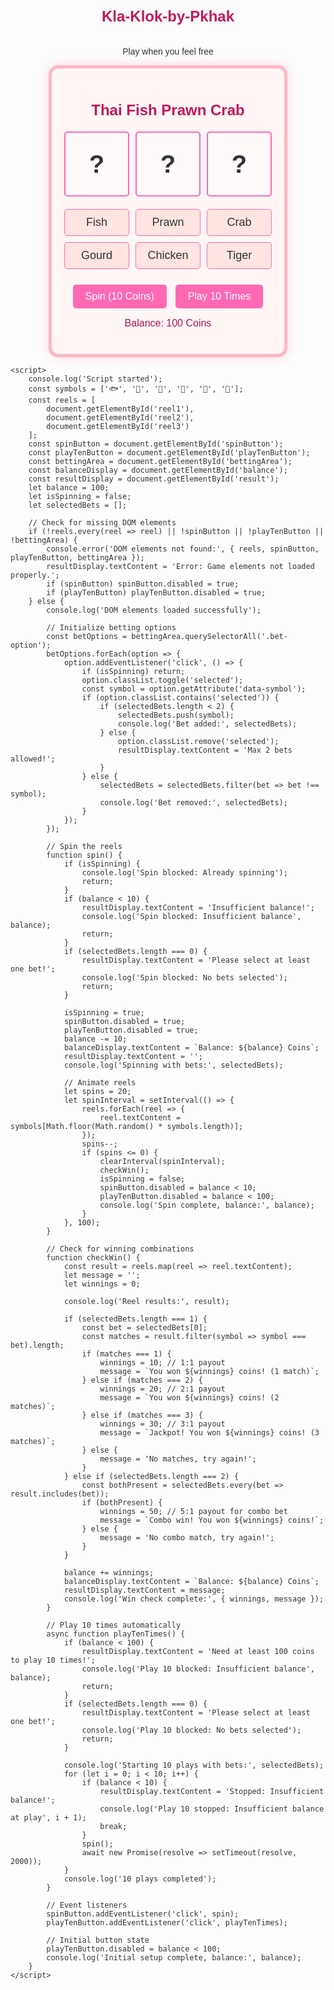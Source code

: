 # Kla-Klok-by-Pkhak
Play when you feel free
<!DOCTYPE html>
<html lang="en">
<head>
    <meta charset="UTF-8">
    <meta name="viewport" content="width=device-width, initial-scale=1.0">
    <title>Thai Fish Prawn Crab</title>
    <style>
        body {
            font-family: Arial, sans-serif;
            display: flex;
            flex-direction: column;
            align-items: center;
            background-image: url('https://images.unsplash.com/photo-1520769669658-794e37d98d03?auto=format&fit=crop&w=1920&q=80');
            background-size: cover;
            background-position: center;
            background-attachment: fixed;
            margin: 0;
            padding: 20px;
            color: #333;
        }
        .game-container {
            background-color: rgba(255, 245, 245, 0.9);
            border: 5px solid #ffb6c1;
            border-radius: 15px;
            padding: 20px;
            text-align: center;
            box-shadow: 0 0 15px rgba(255, 182, 193, 0.5);
            max-width: 500px;
        }
        .reels {
            display: flex;
            justify-content: center;
            gap: 10px;
            margin-bottom: 20px;
        }
        .reel {
            width: 100px;
            height: 100px;
            background-color: #fffafa;
            border: 2px solid #ff69b4;
            border-radius: 5px;
            display: flex;
            align-items: center;
            justify-content: center;
            font-size: 40px;
            font-weight: bold;
        }
        .betting-area {
            display: grid;
            grid-template-columns: repeat(3, 1fr);
            gap: 10px;
            margin-bottom: 20px;
        }
        .bet-option {
            padding: 10px;
            background-color: #ffe4e1;
            border: 1px solid #ff69b4;
            border-radius: 5px;
            cursor: pointer;
            text-align: center;
            font-size: 18px;
        }
        .bet-option.selected {
            background-color: #ff69b4;
            color: white;
        }
        button {
            padding: 10px 20px;
            font-size: 16px;
            margin: 5px;
            cursor: pointer;
            background-color: #ff69b4;
            color: white;
            border: none;
            border-radius: 5px;
        }
        button:hover {
            background-color: #ff1493;
        }
        button:disabled {
            background-color: #ccc;
            cursor: not-allowed;
        }
        #result {
            margin-top: 20px;
            font-size: 18px;
            font-weight: bold;
            color: #d81b60;
        }
        #balance {
            margin-top: 10px;
            font-size: 16px;
            color: #ad1457;
        }
        h1 {
            color: #c2185b;
            font-size: 24px;
            margin-bottom: 20px;
        }
    </style>
</head>
<body>
    <div class="game-container">
        <h1>Thai Fish Prawn Crab</h1>
        <div class="reels">
            <div class="reel" id="reel1">?</div>
            <div class="reel" id="reel2">?</div>
            <div class="reel" id="reel3">?</div>
        </div>
        <div class="betting-area" id="bettingArea">
            <div class="bet-option" data-symbol="🐟">Fish</div>
            <div class="bet-option" data-symbol="🦐">Prawn</div>
            <div class="bet-option" data-symbol="🦀">Crab</div>
            <div class="bet-option" data-symbol="🍈">Gourd</div>
            <div class="bet-option" data-symbol="🐔">Chicken</div>
            <div class="bet-option" data-symbol="🐅">Tiger</div>
        </div>
        <button id="spinButton">Spin (10 Coins)</button>
        <button id="playTenButton">Play 10 Times</button>
        <div id="balance">Balance: 100 Coins</div>
        <div id="result"></div>
    </div>

    <script>
        console.log('Script started');
        const symbols = ['🐟', '🦐', '🦀', '🍈', '🐔', '🐅'];
        const reels = [
            document.getElementById('reel1'),
            document.getElementById('reel2'),
            document.getElementById('reel3')
        ];
        const spinButton = document.getElementById('spinButton');
        const playTenButton = document.getElementById('playTenButton');
        const bettingArea = document.getElementById('bettingArea');
        const balanceDisplay = document.getElementById('balance');
        const resultDisplay = document.getElementById('result');
        let balance = 100;
        let isSpinning = false;
        let selectedBets = [];

        // Check for missing DOM elements
        if (!reels.every(reel => reel) || !spinButton || !playTenButton || !bettingArea) {
            console.error('DOM elements not found:', { reels, spinButton, playTenButton, bettingArea });
            resultDisplay.textContent = 'Error: Game elements not loaded properly.';
            if (spinButton) spinButton.disabled = true;
            if (playTenButton) playTenButton.disabled = true;
        } else {
            console.log('DOM elements loaded successfully');

            // Initialize betting options
            const betOptions = bettingArea.querySelectorAll('.bet-option');
            betOptions.forEach(option => {
                option.addEventListener('click', () => {
                    if (isSpinning) return;
                    option.classList.toggle('selected');
                    const symbol = option.getAttribute('data-symbol');
                    if (option.classList.contains('selected')) {
                        if (selectedBets.length < 2) {
                            selectedBets.push(symbol);
                            console.log('Bet added:', selectedBets);
                        } else {
                            option.classList.remove('selected');
                            resultDisplay.textContent = 'Max 2 bets allowed!';
                        }
                    } else {
                        selectedBets = selectedBets.filter(bet => bet !== symbol);
                        console.log('Bet removed:', selectedBets);
                    }
                });
            });

            // Spin the reels
            function spin() {
                if (isSpinning) {
                    console.log('Spin blocked: Already spinning');
                    return;
                }
                if (balance < 10) {
                    resultDisplay.textContent = 'Insufficient balance!';
                    console.log('Spin blocked: Insufficient balance', balance);
                    return;
                }
                if (selectedBets.length === 0) {
                    resultDisplay.textContent = 'Please select at least one bet!';
                    console.log('Spin blocked: No bets selected');
                    return;
                }

                isSpinning = true;
                spinButton.disabled = true;
                playTenButton.disabled = true;
                balance -= 10;
                balanceDisplay.textContent = `Balance: ${balance} Coins`;
                resultDisplay.textContent = '';
                console.log('Spinning with bets:', selectedBets);

                // Animate reels
                let spins = 20;
                let spinInterval = setInterval(() => {
                    reels.forEach(reel => {
                        reel.textContent = symbols[Math.floor(Math.random() * symbols.length)];
                    });
                    spins--;
                    if (spins <= 0) {
                        clearInterval(spinInterval);
                        checkWin();
                        isSpinning = false;
                        spinButton.disabled = balance < 10;
                        playTenButton.disabled = balance < 100;
                        console.log('Spin complete, balance:', balance);
                    }
                }, 100);
            }

            // Check for winning combinations
            function checkWin() {
                const result = reels.map(reel => reel.textContent);
                let message = '';
                let winnings = 0;

                console.log('Reel results:', result);

                if (selectedBets.length === 1) {
                    const bet = selectedBets[0];
                    const matches = result.filter(symbol => symbol === bet).length;
                    if (matches === 1) {
                        winnings = 10; // 1:1 payout
                        message = `You won ${winnings} coins! (1 match)`;
                    } else if (matches === 2) {
                        winnings = 20; // 2:1 payout
                        message = `You won ${winnings} coins! (2 matches)`;
                    } else if (matches === 3) {
                        winnings = 30; // 3:1 payout
                        message = `Jackpot! You won ${winnings} coins! (3 matches)`;
                    } else {
                        message = 'No matches, try again!';
                    }
                } else if (selectedBets.length === 2) {
                    const bothPresent = selectedBets.every(bet => result.includes(bet));
                    if (bothPresent) {
                        winnings = 50; // 5:1 payout for combo bet
                        message = `Combo win! You won ${winnings} coins!`;
                    } else {
                        message = 'No combo match, try again!';
                    }
                }

                balance += winnings;
                balanceDisplay.textContent = `Balance: ${balance} Coins`;
                resultDisplay.textContent = message;
                console.log('Win check complete:', { winnings, message });
            }

            // Play 10 times automatically
            async function playTenTimes() {
                if (balance < 100) {
                    resultDisplay.textContent = 'Need at least 100 coins to play 10 times!';
                    console.log('Play 10 blocked: Insufficient balance', balance);
                    return;
                }
                if (selectedBets.length === 0) {
                    resultDisplay.textContent = 'Please select at least one bet!';
                    console.log('Play 10 blocked: No bets selected');
                    return;
                }

                console.log('Starting 10 plays with bets:', selectedBets);
                for (let i = 0; i < 10; i++) {
                    if (balance < 10) {
                        resultDisplay.textContent = 'Stopped: Insufficient balance!';
                        console.log('Play 10 stopped: Insufficient balance at play', i + 1);
                        break;
                    }
                    spin();
                    await new Promise(resolve => setTimeout(resolve, 2000));
                }
                console.log('10 plays completed');
            }

            // Event listeners
            spinButton.addEventListener('click', spin);
            playTenButton.addEventListener('click', playTenTimes);

            // Initial button state
            playTenButton.disabled = balance < 100;
            console.log('Initial setup complete, balance:', balance);
        }
    </script>
</body>
</html>
